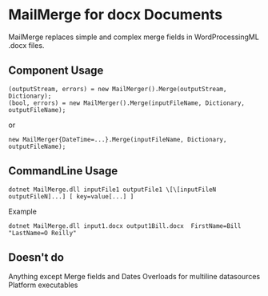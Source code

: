 MailMerge for docx Documents
============================

MailMerge replaces simple and complex merge fields in WordProcessingML .docx files.

Component Usage
---------------
```
(outputStream, errors) = new MailMerger().Merge(outputStream, Dictionary);
(bool, errors) = new MailMerger().Merge(inputFileName, Dictionary, outputFileName);
```
or
```
new MailMerger{DateTime=...}.Merge(inputFileName, Dictionary, outputFileName);
```

CommandLine Usage
-----------------
```
dotnet MailMerge.dll inputFile1 outputFile1 \[\[inputFileN outputFileN]...] [ key=value[...] ]
```
Example

`dotnet MailMerge.dll input1.docx output1Bill.docx  FirstName=Bill  "LastName=O Reilly"`


Doesn't do
----------
Anything except Merge fields and Dates
Overloads for multiline datasources
Platform executables
